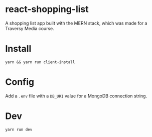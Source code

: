 # react-shopping-list

A shopping list app built with the MERN stack, which was made for a Traversy Media course.

# Install

`yarn && yarn run client-install`

# Config

Add a `.env` file with a `DB_URI` value for a MongoDB connection string.

# Dev

`yarn run dev`
